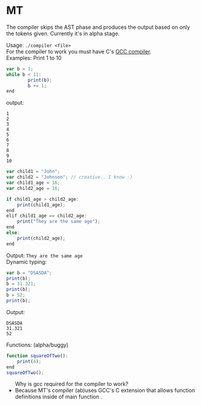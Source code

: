 # MT
The compiler skips the AST phase and produces the output based on only the tokens given.
Currently it's in alpha stage.

Usage: ```./compiler <file>``` <br>
For the compiler to work you must have C's <a href="https://gcc.gnu.org/install/">GCC compiler</a>.<br>
Examples:
Print 1 to 10
```javascript
var b = 1;
while b < 11:
        print(b);
        b += 1;
end
```
output:
```
1
2
3
4
5
6
7
8
9
10
```
```javascript
var child1 = "John";
var child2 = "Johnson"; // creative.. I know :)
var child1_age = 16;
var child2_age = 16;

if child1_age > child2_age:
	print(child1_age);
end
elif child1_age == child2_age:
	print("They are the same age");
end
else:
	print(child2_age);
end
```
Output: ``` They are the same age ```<br>
Dynamic typing:
```javascript
var b = "DSASDA";
print(b);
b = 31.321;
print(b);
b = 52;
print(b);
```
Output:
```
DSASDA
31.321
52
```
Functions: (alpha/buggy)
```javascript
function squareOfTwo():
	print(4);
end
squareOfTwo();
```
<ul>
Why is gcc required for the compiler to work?
	<li>Because MT's compiler (ab)uses GCC's C extension that allows function definitions inside of main function .</li>
</ul>
